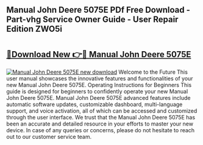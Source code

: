 ## Manual John Deere 5075E PDf Free Download - Part-vhg Service Owner Guide - User Repair Edition ZWO5i

# <h2><a href="http://bc90878.oget.top/?id=Manual+John+Deere+5075E">🔗Download New 👉🔴 Manual John Deere 5075E</a></h2>

[![Manual John Deere 5075E new download](https://i.imgur.com/5g1atiW.png)](http://bc90878.oget.top/?id=Manual+John+Deere+5075E)
Welcome to the Future This user manual showcases the innovative features and functionalities of your new Manual John Deere 5075E. Operating Instructions for Beginners This guide is designed for beginners to confidently operate your new Manual John Deere 5075E. Manual John Deere 5075E advanced features include automatic software updates, customizable dashboard, multi-language support, and voice activation, all of which can be accessed and customized through the user interface. We trust that the Manual John Deere 5075E has been an accurate and detailed resource in your efforts to master your new device. In case of any queries or concerns, please do not hesitate to reach out to our customer service team.
